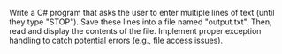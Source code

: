 Write a C# program that asks the user to enter multiple lines of text (until they type "STOP"). 
Save these lines into a file named "output.txt". 
Then, read and display the contents of the file. 
Implement proper exception handling to catch potential errors (e.g., file access issues).
